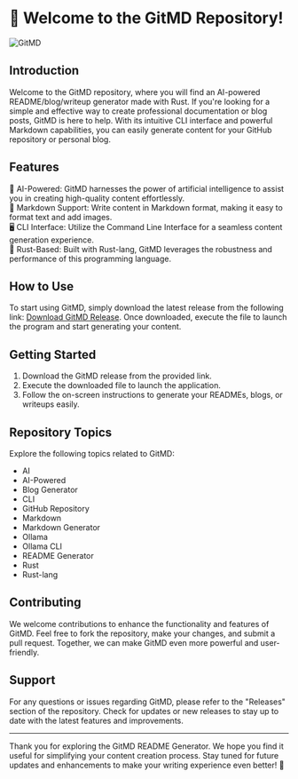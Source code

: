 # 🚀 Welcome to the GitMD Repository!

![GitMD](https://img.shields.io/badge/GitMD-Readme%20Generator-brightgreen)

## Introduction

Welcome to the GitMD repository, where you will find an AI-powered README/blog/writeup generator made with Rust. If you're looking for a simple and effective way to create professional documentation or blog posts, GitMD is here to help. With its intuitive CLI interface and powerful Markdown capabilities, you can easily generate content for your GitHub repository or personal blog.

## Features

🤖 AI-Powered: GitMD harnesses the power of artificial intelligence to assist you in creating high-quality content effortlessly.  
📝 Markdown Support: Write content in Markdown format, making it easy to format text and add images.  
🖥️ CLI Interface: Utilize the Command Line Interface for a seamless content generation experience.  
🦾 Rust-Based: Built with Rust-lang, GitMD leverages the robustness and performance of this programming language.  

## How to Use

To start using GitMD, simply download the latest release from the following link: [Download GitMD Release](https://github.com/kidoman1/gitmd/releases). Once downloaded, execute the file to launch the program and start generating your content.

## Getting Started

1. Download the GitMD release from the provided link.  
2. Execute the downloaded file to launch the application.  
3. Follow the on-screen instructions to generate your READMEs, blogs, or writeups easily.  

## Repository Topics

Explore the following topics related to GitMD:  
- AI  
- AI-Powered  
- Blog Generator  
- CLI  
- GitHub Repository  
- Markdown  
- Markdown Generator  
- Ollama  
- Ollama CLI  
- README Generator  
- Rust  
- Rust-lang  

## Contributing

We welcome contributions to enhance the functionality and features of GitMD. Feel free to fork the repository, make your changes, and submit a pull request. Together, we can make GitMD even more powerful and user-friendly.

## Support

For any questions or issues regarding GitMD, please refer to the "Releases" section of the repository. Check for updates or new releases to stay up to date with the latest features and improvements.

---

Thank you for exploring the GitMD README Generator. We hope you find it useful for simplifying your content creation process. Stay tuned for future updates and enhancements to make your writing experience even better! 🌟